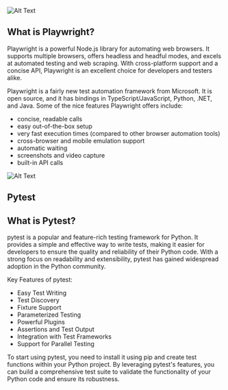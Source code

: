 
![Alt Text](https://seeklogo.com/images/P/playwright-logo-1A0C580C04-seeklogo.com.png)

## What is Playwright?

Playwright is a powerful Node.js library for automating web browsers. 
It supports multiple browsers, offers headless and headful modes, and excels at automated testing and web scraping.
With cross-platform support and a concise API, Playwright is an excellent choice for developers and testers alike.

Playwright is a fairly new test automation framework from Microsoft.
It is open source, and it has bindings in TypeScript/JavaScript, Python, .NET, and Java.
Some of the nice features Playwright offers include:

* concise, readable calls
* easy out-of-the-box setup
* very fast execution times (compared to other browser automation tools)
* cross-browser and mobile emulation support
* automatic waiting
* screenshots and video capture
* built-in API calls

 ![Alt Text](https://encrypted-tbn0.gstatic.com/images?q=tbn:ANd9GcTKk1gYmZexmLkaJYVXhLRQJyfaWUc9mNuWfw&usqp=CAU)  
 ## Pytest
## What is Pytest?

pytest is a popular and feature-rich testing framework for Python. 
It provides a simple and effective way to write tests, making it easier for developers to ensure the quality and reliability of their Python code.
With a strong focus on readability and extensibility, pytest has gained widespread adoption in the Python community.

Key Features of pytest:

* Easy Test Writing
* Test Discovery
* Fixture Support
* Parameterized Testing
* Powerful Plugins
* Assertions and Test Output
* Integration with Test Frameworks
* Support for Parallel Testing
  
 To start using pytest, you need to install it using pip and create test functions within your Python project. By leveraging pytest's features, you can build a comprehensive test suite to validate the functionality of your Python code and ensure its robustness. 
 






 
  

